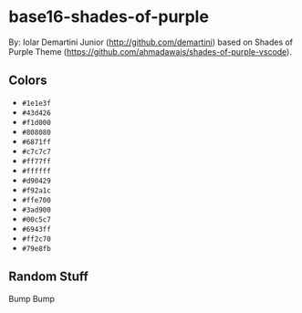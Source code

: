 # base16-shades-of-purple

By: Iolar Demartini Junior (http://github.com/demartini) based on Shades of Purple Theme (https://github.com/ahmadawais/shades-of-purple-vscode).

## Colors

* `#1e1e3f`
* `#43d426`
* `#f1d000`
* `#808080`
* `#6871ff`
* `#c7c7c7`
* `#ff77ff`
* `#ffffff`
* `#d90429`
* `#f92a1c`
* `#ffe700`
* `#3ad900`
* `#00c5c7`
* `#6943ff`
* `#ff2c70`
* `#79e8fb`

## Random Stuff

Bump
Bump
